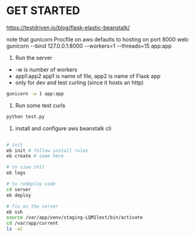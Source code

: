 # GET STARTED

https://testdriven.io/blog/flask-elastic-beanstalk/

note that gunicorn Procfile on aws defaults to hosting on port 8000
web: gunicorn --bind 127.0.0.1:8000 --workers=1 --threads=15 app:app

1. Run the server
- -w is number of workers
- app1:app2 app1 is name of file, app2 is name of Flask app
- only for dev and test curling (since it hosts an http)
```sh
gunicorn -w 1 app:app
```

1. Run some test curls
```sh
python test.py
```


1. install and configure aws beanstalk cli
```sh

# init
eb init # follow install rules
eb create # same here

# to view shit
eb logs 

# to redeploy code
cd server
eb deploy

# fix on the server
eb ssh
source /var/app/venv/staging-LQM1lest/bin/activate
cd /var/app/current
ls -al